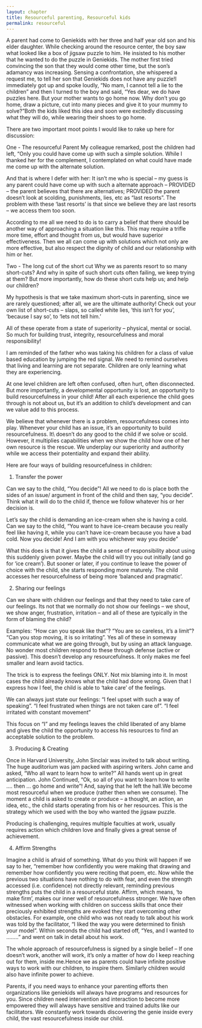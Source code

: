 ```yaml
---
layout: chapter
title: Resourceful parenting, Resourceful kids
permalink: resourceful
---
```


A parent had come to Geniekids with her three and half year old son and his elder daughter. While checking around the resource center, the boy saw what looked like a box of jigsaw puzzle to him. He insisted to his mother that he wanted to do the puzzle in Geniekids. The mother first tried convincing the son that they would come other time, but the son’s adamancy was increasing. Sensing a confrontation, she whispered a request me, to tell her son that Geniekids does not have any puzzle!I immediately got up and spoke loudly, “No mam, I cannot tell a lie to the children” and then I turned to the boy and said, “Yes dear, we do have puzzles here. But your mother wants to go home now. Why don’t you go home, draw a picture, cut into many pieces and give it to your mummy to solve?”Both the kids liked this idea and soon were excitedly discussing what they will do, while wearing their shoes to go home.

There are two important moot points I would like to rake up here for discussion:

One - The resourceful Parent 
My colleague remarked, post the children had left, “Only you could have come up with such a simple solution. While I thanked her for the complement, I contemplated on what could have made me come up with the alternate solution.

And that is where I defer with her: It isn’t me who is special – my guess is any parent could have come up with such a alternate approach – PROVIDED – the parent believes that there are alternatives; PROVIDED the parent doesn’t look at scolding, punishments, lies, etc as “last resorts”. The problem with these ‘last resorts’ is that since we believe they are last resorts – we access them too soon.

According to me all we need to do is to carry a belief that there should be another way of approaching a situation like this. This may require a trifle more time, effort and thought from us, but would have superior effectiveness. Then we all can come up with solutions which not only are more effective, but also respect the dignity of child and our relationship with him or her.

Two - The long cut of the short cut
Why we as parents resort to so many short-cuts? And why in spite of such short cuts often failing, we keep trying at them? But more importantly, how do these short cuts help us; and help our children?

My hypothesis is that we take maximum short-cuts in parenting, since we are rarely questioned; after all, we are the ultimate authority! Check out your own list of short-cuts – slaps, so called white lies, ‘this isn’t for you’, ‘because I say so’, to ‘lets not tell him.’

All of these operate from a state of superiority – physical, mental or social. So much for building trust, integrity, resourcefulness and moral responsibility!

I am reminded of the father who was taking his children for a class of value based education by jumping the red signal. We need to remind ourselves that living and learning are not separate. Children are only learning what they are experiencing.

At one level children are left often confused, often hurt, often disconnected. But more importantly, a developmental opportunity is lost, an opportunity to build resourcefulness in your child! After all each experience the child goes through is not about us, but it’s an addition to child’s development and can we value add to this process.

We believe that whenever there is a problem, resourcefulness comes into play. Whenever your child has an issue, it’s an opportunity to build resourcefulness. It\ doesn’t do any good to the child if we solve or scold. However, it multiplies capabilities when we show the child how one of her own resource is the rescue. We underplay our superiority and authority while we access their potentiality and expand their ability.

Here are four ways of building resourcefulness in children:

1. Transfer the power

Can we say to the child, “You decide”! All we need to do is place both the sides of an issue/ argument in front of the child and then say, “you decide”. Think what it will do to the child if, thence we follow whatever his or her decision is.

Let’s say the child is demanding an ice-cream when she is having a cold. Can we say to the child, “You want to have ice-cream because you really feel like having it, while you can’t have ice-cream because you have a bad cold. Now you decide! And I am with you whichever way you decide”

What this does is that it gives the child a sense of responsibility about using this suddenly given power. Maybe the child will try you out initially (and go for ‘ice cream’). But sooner or later, if you continue to leave the power of choice with the child, she starts responding more maturely. The child accesses her resourcefulness of being more ‘balanced and pragmatic’.

2. Sharing our feelings

Can we share with children our feelings and that they need to take care of our feelings. Its not that we normally do not show our feelings – we shout, we show anger, frustration, irritation – and all of these are typically in the form of blaming the child?

Examples: “How can you speak like that”? “You are so careless, it’s a limit”? “Can you stop moving, it is so irritating”. Yes all of these in someway communicate what we are going through, but by using an attack language. No wonder most children respond to these through defense (active or passive). This doesn’t develop any resourcefulness. It only makes me feel smaller and learn avoid tactics.

The trick is to express the feelings ONLY. Not mix blaming into it. In most cases the child already knows what the child had done wrong. Given that I express how I feel, the child is able to ‘take care’ of the feelings.

We can always just state our feelings: “I feel upset with such a way of speaking”. “I feel frustrated when things are not taken care of”. “I feel irritated with constant movement”

This focus on “I” and my feelings leaves the child liberated of any blame and gives the child the opportunity to access his resources to find an acceptable solution to the problem.

3. Producing & Creating

Once in Harvard University, John Sinclair was invited to talk about writing. The huge auditorium was jam packed with aspiring writers. John came and asked, “Who all want to learn how to write?” All hands went up in great anticipation. John Continued, “Ok, so all of you want to learn how to write …. then … go home and write”! And, saying that he left the hall.We become most resourceful when we produce (rather then when we consume). The moment a child is asked to create or produce – a thought, an action, an idea, etc., the child starts operating from his or her resources. This is the strategy which we used with the boy who wanted the jigsaw puzzle.

Producing is challenging, requires multiple faculties at work, usually requires action which children love and finally gives a great sense of achievement.

4. Affirm Strengths

Imagine a child is afraid of something. What do you think will happen if we say to her, “remember how confidently you were making that drawing and remember how confidently you were reciting that poem, etc. Now while the previous two situations have nothing to do with fear, and even the strength accessed (i.e. confidence) not directly relevant, reminding previous strengths puts the child in a resourceful state. 
Affirm, which means, ‘to make firm’, makes our inner well of resourcefulness stronger. We have often witnessed when working with children on success skills that once their preciously exhibited strengths are evoked they start overcoming other obstacles. For example, one child who was not ready to talk about his work was told by the facilitator, “I liked the way you were determined to finish your model”. Within seconds the child had started off, “Yes, and I wanted to ……..” and went on talk in detail about his work.

The whole approach of resourcefulness is signed by a single belief – If one doesn’t work, another will work, it’s only a matter of how do I keep reaching out for them, inside me.Hence we as parents could have infinite positive ways to work with our children, to inspire them. Similarly children would also have infinite power to achieve.

Parents, if you need ways to enhance your parenting efforts then organizations like geniekids will always have programs and resources for you. Since children need intervention and interaction to become more empowered they will always have sensitive and trained adults like our facilitators. We constantly work towards discovering the genie inside every child, the vast resourcefulness inside our child.